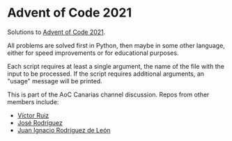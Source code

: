 # Advent of Code 2021

Solutions to [Advent of Code 2021](https://adventofcode.com/2021).

All problems are solved first in Python, then maybe in some other language, either for speed improvements or for educational purposes.

Each script requires at least a single argument, the name of the file with the input to be processed. If the script requires additional
arguments, an "usage" message will be printed.

This is part of the AoC Canarias channel discussion. Repos from other members include:
* [Víctor Ruiz](https://github.com/vrruiz/aoc2021)
* [José Rodríguez](https://github.com/boriel/advent2021)
* [Juan Ignacio Rodríguez de León](https://github.com/euribates/advent_of_code_2021)
